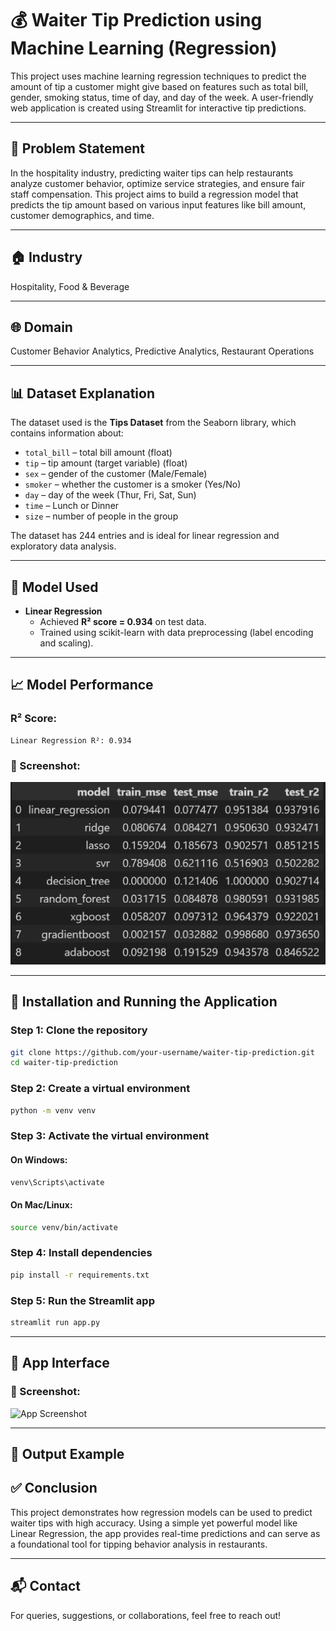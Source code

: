 # 💰 Waiter Tip Prediction using Machine Learning (Regression)

This project uses machine learning regression techniques to predict the amount of tip a customer might give based on features such as total bill, gender, smoking status, time of day, and day of the week. A user-friendly web application is created using Streamlit for interactive tip predictions.

---

## 🧠 Problem Statement

In the hospitality industry, predicting waiter tips can help restaurants analyze customer behavior, optimize service strategies, and ensure fair staff compensation. This project aims to build a regression model that predicts the tip amount based on various input features like bill amount, customer demographics, and time.

---

## 🏠 Industry

Hospitality, Food & Beverage

---

## 🌐 Domain

Customer Behavior Analytics, Predictive Analytics, Restaurant Operations

---

## 📊 Dataset Explanation

The dataset used is the **Tips Dataset** from the Seaborn library, which contains information about:

- `total_bill` – total bill amount (float)
- `tip` – tip amount (target variable) (float)
- `sex` – gender of the customer (Male/Female)
- `smoker` – whether the customer is a smoker (Yes/No)
- `day` – day of the week (Thur, Fri, Sat, Sun)
- `time` – Lunch or Dinner
- `size` – number of people in the group

The dataset has 244 entries and is ideal for linear regression and exploratory data analysis.

---

## 🤖 Model Used

- **Linear Regression**
  - Achieved **R² score = 0.934** on test data.
  - Trained using scikit-learn with data preprocessing (label encoding and scaling).

---

## 📈 Model Performance

### R² Score:

```
Linear Regression R²: 0.934
```

### 📸 Screenshot:

<img src="https://github.com/goldstring/waiter_tip_prediction_using_machine_learning_regression_end_to_end_project/blob/main/output/model_performance.png?raw=true" />

---

## 🚀 Installation and Running the Application

### Step 1: Clone the repository

```bash
git clone https://github.com/your-username/waiter-tip-prediction.git
cd waiter-tip-prediction
```

### Step 2: Create a virtual environment

```bash
python -m venv venv
```

### Step 3: Activate the virtual environment

#### On Windows:

```bash
venv\Scripts\activate
```

#### On Mac/Linux:

```bash
source venv/bin/activate
```

### Step 4: Install dependencies

```bash
pip install -r requirements.txt
```

### Step 5: Run the Streamlit app

```bash
streamlit run app.py
```

---

## 🌟 App Interface

### 📸 Screenshot:

![App Screenshot](screenshots/app_ui.png)

---

## 🧾 Output Example



## ✅ Conclusion

This project demonstrates how regression models can be used to predict waiter tips with high accuracy. Using a simple yet powerful model like Linear Regression, the app provides real-time predictions and can serve as a foundational tool for tipping behavior analysis in restaurants.

---


## 📬 Contact

For queries, suggestions, or collaborations, feel free to reach out!
